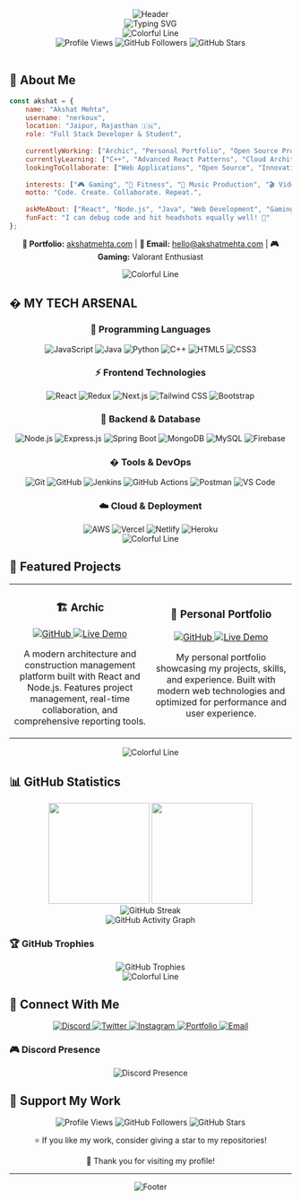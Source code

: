 <div align="center">
  <img src="https://capsule-render.vercel.app/api?type=waving&color=gradient&height=300&section=header&text=AKSHAT%20MEHTA&fontSize=90&fontAlignY=38&desc=Full%20Stack%20Developer%20•%20Code%20Wizard%20•%20Digital%20Architect&descAlignY=51&descAlign=50&animation=twinkling" alt="Header"/>
</div>

<div align="center">
  <img src="https://readme-typing-svg.herokuapp.com?font=JetBrains+Mono&size=35&duration=3000&pause=1000&color=00D4FF&center=true&vCenter=true&multiline=true&width=800&height=100&lines=💻+CRAFTING+DIGITAL+EXPERIENCES;🚀+BUILDING+THE+FUTURE;🎯+ONE+LINE+AT+A+TIME" alt="Typing SVG"/>
</div>

<div align="center">
  <img src="https://user-images.githubusercontent.com/73097560/115834477-dbab4500-a447-11eb-908a-139a6edaec5c.gif" alt="Colorful Line"/>
</div>

<div align="center">
  <img src="https://komarev.com/ghpvc/?username=nerkoux&style=for-the-badge&color=ff6b6b&label=PROFILE+VIEWS" alt="Profile Views"/>
  <img src="https://img.shields.io/github/followers/nerkoux?label=FOLLOWERS&style=for-the-badge&color=4ecdc4" alt="GitHub Followers"/>
  <img src="https://img.shields.io/github/stars/nerkoux?label=STARS&style=for-the-badge&color=ffe66d" alt="GitHub Stars"/>
</div>

<br>

## 🚀 About Me

```javascript
const akshat = {
    name: "Akshat Mehta",
    username: "nerkoux",
    location: "Jaipur, Rajasthan 🇮🇳",
    role: "Full Stack Developer & Student",
    
    currentlyWorking: ["Archic", "Personal Portfolio", "Open Source Projects"],
    currentlyLearning: ["C++", "Advanced React Patterns", "Cloud Architecture"],
    lookingToCollaborate: ["Web Applications", "Open Source", "Innovative Projects"],
    
    interests: ["🎮 Gaming", "💪 Fitness", "🎵 Music Production", "🎬 Video Editing"],
    motto: "Code. Create. Collaborate. Repeat.",
    
    askMeAbout: ["React", "Node.js", "Java", "Web Development", "Gaming"],
    funFact: "I can debug code and hit headshots equally well! 🎯"
};
```

<div align="center">
  
**💼 Portfolio:** [akshatmehta.com](https://akshatmehta.com) | **📧 Email:** hello@akshatmehta.com | **🎮 Gaming:** Valorant Enthusiast

</div>

<div align="center">
  <img src="https://user-images.githubusercontent.com/73097560/115834477-dbab4500-a447-11eb-908a-139a6edaec5c.gif" alt="Colorful Line"/>
</div>

## � MY TECH ARSENAL

<div align="center">
  <h3>🧠 Programming Languages</h3>
  <img src="https://img.shields.io/badge/JavaScript-F7DF1E?style=for-the-badge&logo=javascript&logoColor=black" alt="JavaScript"/>
  <img src="https://img.shields.io/badge/Java-ED8B00?style=for-the-badge&logo=java&logoColor=white" alt="Java"/>
  <img src="https://img.shields.io/badge/Python-3776AB?style=for-the-badge&logo=python&logoColor=white" alt="Python"/>
  <img src="https://img.shields.io/badge/C++-00599C?style=for-the-badge&logo=c%2B%2B&logoColor=white" alt="C++"/>
  <img src="https://img.shields.io/badge/HTML5-E34F26?style=for-the-badge&logo=html5&logoColor=white" alt="HTML5"/>
  <img src="https://img.shields.io/badge/CSS3-1572B6?style=for-the-badge&logo=css3&logoColor=white" alt="CSS3"/>
  
  <h3>⚡ Frontend Technologies</h3>
  <img src="https://img.shields.io/badge/React-20232A?style=for-the-badge&logo=react&logoColor=61DAFB" alt="React"/>
  <img src="https://img.shields.io/badge/Redux-593D88?style=for-the-badge&logo=redux&logoColor=white" alt="Redux"/>
  <img src="https://img.shields.io/badge/Next.js-000000?style=for-the-badge&logo=nextdotjs&logoColor=white" alt="Next.js"/>
  <img src="https://img.shields.io/badge/Tailwind_CSS-38B2AC?style=for-the-badge&logo=tailwind-css&logoColor=white" alt="Tailwind CSS"/>
  <img src="https://img.shields.io/badge/Bootstrap-563D7C?style=for-the-badge&logo=bootstrap&logoColor=white" alt="Bootstrap"/>
  
  <h3>🔧 Backend & Database</h3>
  <img src="https://img.shields.io/badge/Node.js-43853D?style=for-the-badge&logo=node.js&logoColor=white" alt="Node.js"/>
  <img src="https://img.shields.io/badge/Express.js-404D59?style=for-the-badge&logo=express&logoColor=white" alt="Express.js"/>
  <img src="https://img.shields.io/badge/Spring_Boot-6DB33F?style=for-the-badge&logo=spring&logoColor=white" alt="Spring Boot"/>
  <img src="https://img.shields.io/badge/MongoDB-4EA94B?style=for-the-badge&logo=mongodb&logoColor=white" alt="MongoDB"/>
  <img src="https://img.shields.io/badge/MySQL-00000F?style=for-the-badge&logo=mysql&logoColor=white" alt="MySQL"/>
  <img src="https://img.shields.io/badge/Firebase-039BE5?style=for-the-badge&logo=firebase&logoColor=white" alt="Firebase"/>
  
  <h3>�️ Tools & DevOps</h3>
  <img src="https://img.shields.io/badge/Git-F05032?style=for-the-badge&logo=git&logoColor=white" alt="Git"/>
  <img src="https://img.shields.io/badge/GitHub-100000?style=for-the-badge&logo=github&logoColor=white" alt="GitHub"/>
  <img src="https://img.shields.io/badge/Jenkins-D24939?style=for-the-badge&logo=jenkins&logoColor=white" alt="Jenkins"/>
  <img src="https://img.shields.io/badge/GitHub_Actions-2088FF?style=for-the-badge&logo=github-actions&logoColor=white" alt="GitHub Actions"/>
  <img src="https://img.shields.io/badge/Postman-FF6C37?style=for-the-badge&logo=postman&logoColor=white" alt="Postman"/>
  <img src="https://img.shields.io/badge/VS_Code-007ACC?style=for-the-badge&logo=visual-studio-code&logoColor=white" alt="VS Code"/>
  
  <h3>☁️ Cloud & Deployment</h3>
  <img src="https://img.shields.io/badge/AWS-232F3E?style=for-the-badge&logo=amazon-aws&logoColor=white" alt="AWS"/>
  <img src="https://img.shields.io/badge/Vercel-000000?style=for-the-badge&logo=vercel&logoColor=white" alt="Vercel"/>
  <img src="https://img.shields.io/badge/Netlify-00C7B7?style=for-the-badge&logo=netlify&logoColor=white" alt="Netlify"/>
  <img src="https://img.shields.io/badge/Heroku-430098?style=for-the-badge&logo=heroku&logoColor=white" alt="Heroku"/>
</div>

<div align="center">
  <img src="https://user-images.githubusercontent.com/73097560/115834477-dbab4500-a447-11eb-908a-139a6edaec5c.gif" alt="Colorful Line"/>
</div>

## 🌟 Featured Projects

<div align="center">
  <table>
    <tr>
      <td width="50%">
        <h3 align="center">🏗️ Archic</h3>
        <div align="center">
          <a href="https://github.com/nerkoux/Archic" target="_blank">
            <img src="https://img.shields.io/badge/GitHub-100000?style=for-the-badge&logo=github&logoColor=white" alt="GitHub"/>
          </a>
          <a href="https://archic.app" target="_blank">
            <img src="https://img.shields.io/badge/Live-Demo-brightgreen?style=for-the-badge" alt="Live Demo"/>
          </a>
        </div>
        <p align="center">A modern architecture and construction management platform built with React and Node.js. Features project management, real-time collaboration, and comprehensive reporting tools.</p>
      </td>
      <td width="50%">
        <h3 align="center">💼 Personal Portfolio</h3>
        <div align="center">
          <a href="https://github.com/nerkoux/portfolio" target="_blank">
            <img src="https://img.shields.io/badge/GitHub-100000?style=for-the-badge&logo=github&logoColor=white" alt="GitHub"/>
          </a>
          <a href="https://akshatmehta.com" target="_blank">
            <img src="https://img.shields.io/badge/Live-Demo-brightgreen?style=for-the-badge" alt="Live Demo"/>
          </a>
        </div>
        <p align="center">My personal portfolio showcasing my projects, skills, and experience. Built with modern web technologies and optimized for performance and user experience.</p>
      </td>
    </tr>
  </table>
</div>

<div align="center">
  <img src="https://user-images.githubusercontent.com/73097560/115834477-dbab4500-a447-11eb-908a-139a6edaec5c.gif" alt="Colorful Line"/>
</div>

## 📊 GitHub Statistics

<div align="center">
  <img height="180em" src="https://github-readme-stats.vercel.app/api?username=nerkoux&show_icons=true&count_private=true&theme=tokyonight&hide_border=true&bg_color=0D1117"/>
  <img height="180em" src="https://github-readme-stats.vercel.app/api/top-langs/?username=nerkoux&layout=compact&theme=tokyonight&hide_border=true&bg_color=0D1117"/>
</div>

<div align="center">
  <img src="https://github-readme-streak-stats.herokuapp.com/?user=nerkoux&theme=tokyonight&hide_border=true&background=0D1117" alt="GitHub Streak"/>
</div>

<div align="center">
  <img src="https://github-readme-activity-graph.vercel.app/graph?username=nerkoux&bg_color=0D1117&color=5BCDEC&line=5BCDEC&point=FFFFFF&hide_border=true" alt="GitHub Activity Graph"/>
</div>

### 🏆 GitHub Trophies
<div align="center">
  <img src="https://github-profile-trophy.vercel.app/?username=nerkoux&theme=onedark&no-frame=true&no-bg=false&margin-w=4" alt="GitHub Trophies"/>
</div>

<div align="center">
  <img src="https://user-images.githubusercontent.com/73097560/115834477-dbab4500-a447-11eb-908a-139a6edaec5c.gif" alt="Colorful Line"/>
</div>

## 🤝 Connect With Me

<div align="center">
  <a href="https://discord.com/users/833404675692036166" target="_blank">
    <img src="https://img.shields.io/badge/Discord-7289DA?style=for-the-badge&logo=discord&logoColor=white" alt="Discord"/>
  </a>
  <a href="https://twitter.com/vexrdiscord" target="_blank">
    <img src="https://img.shields.io/badge/Twitter-1DA1F2?style=for-the-badge&logo=twitter&logoColor=white" alt="Twitter"/>
  </a>
  <a href="https://www.instagram.com/akszt/" target="_blank">
    <img src="https://img.shields.io/badge/Instagram-E4405F?style=for-the-badge&logo=instagram&logoColor=white" alt="Instagram"/>
  </a>
  <a href="https://akshatmehta.com" target="_blank">
    <img src="https://img.shields.io/badge/Portfolio-FF5722?style=for-the-badge&logo=todoist&logoColor=white" alt="Portfolio"/>
  </a>
  <a href="mailto:hello@akshatmehta.com">
    <img src="https://img.shields.io/badge/Email-D14836?style=for-the-badge&logo=gmail&logoColor=white" alt="Email"/>
  </a>
</div>

### 🎮 Discord Presence
<div align="center">
  <img src="https://lanyard.cnrad.dev/api/833404675692036166" alt="Discord Presence"/>
</div>

## 💝 Support My Work

<div align="center">
  <img src="https://komarev.com/ghpvc/?username=nerkoux&style=for-the-badge&color=brightgreen" alt="Profile Views"/>
  <img src="https://img.shields.io/github/followers/nerkoux?label=Followers&style=for-the-badge&color=blue" alt="GitHub Followers"/>
  <img src="https://img.shields.io/github/stars/nerkoux?label=Stars&style=for-the-badge&color=yellow" alt="GitHub Stars"/>
</div>

<div align="center">
  <p>⭐ If you like my work, consider giving a star to my repositories!</p>
  <p>💙 Thank you for visiting my profile!</p>
</div>

---

<div align="center">
  <img src="https://capsule-render.vercel.app/api?type=waving&color=gradient&height=100&section=footer" alt="Footer"/>
</div>
